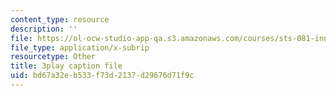 ```yaml
---
content_type: resource
description: ''
file: https://ol-ocw-studio-app-qa.s3.amazonaws.com/courses/sts-081-innovation-systems-for-science-technology-energy-manufacturing-and-health-spring-2017/bd67a32eb533f73d2137d29676d71f9c_H-ym4rSciTM.srt
file_type: application/x-subrip
resourcetype: Other
title: 3play caption file
uid: bd67a32e-b533-f73d-2137-d29676d71f9c
---
```

